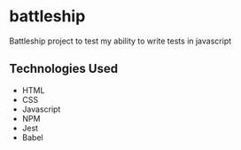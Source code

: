 # battleship

Battleship project to test my ability to write tests in javascript

## Technologies Used

- HTML
- CSS
- Javascript
- NPM
- Jest
- Babel
